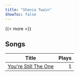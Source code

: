 ```yaml
---
title: "Shania Twain"
ShowToc: false
---
```


{{< more >}}

## Songs
Title | Plays 
----- | -----: 
[You're Still The One](/songs/youre-still-the-one) | 1

